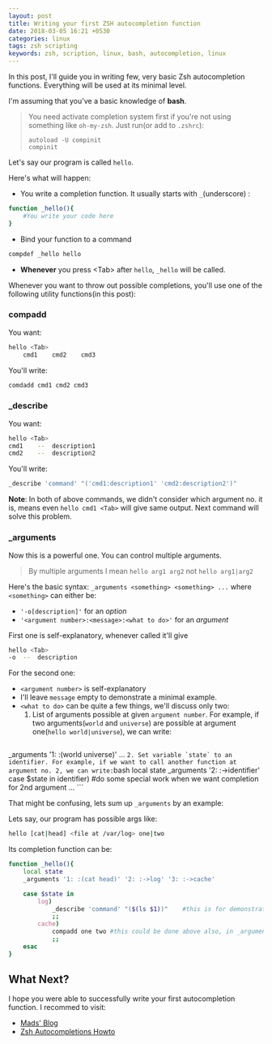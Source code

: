 ```yaml
---
layout: post
title: Writing your first ZSH autocompletion function
date: 2018-03-05 16:21 +0530
categories: linux
tags: zsh scripting
keywords: zsh, scription, linux, bash, autocompletion, linux
---
```

In this post, I'll guide you in writing few, very basic Zsh autocompletion functions. Everything will be used at its minimal level.

I'm assuming that you've a basic knowledge of **bash**.

>You need activate completion system first if you're not using something like `oh-my-zsh`. Just run(or add to `.zshrc`):
>```
>autoload -U compinit
>compinit
>```

Let's say our program is called `hello`.

Here's what will happen: 
- You write a completion function. It usually starts with `_`(underscore) :
```bash
function _hello(){
    #You write your code here
}
```
- Bind your function to a command
```bash
compdef _hello hello
```
- **Whenever** you press &lt;Tab&gt; after `hello`, `_hello` will be called.

Whenever you want to throw out possible completions, you'll use one of the following utility functions(in this post):
### compadd
You want:
```bash
hello <Tab>
    cmd1    cmd2    cmd3
```
You'll write:
```bash
comdadd cmd1 cmd2 cmd3
```
### _describe
You want:
```bash
hello <Tab>
cmd1    --  description1
cmd2    --  description2
```
You'll write:
```bash
_describe 'command' "('cmd1:description1' 'cmd2:description2')"
```
**Note**: In both of above commands, we didn't consider which argument no. it is, means even `hello cmd1 <Tab>` will give same output. Next command will solve this problem.

### _arguments
Now this is a powerful one. You can control multiple arguments.
>By multiple arguments I mean `hello arg1 arg2` not `hello arg1|arg2`

Here's the basic syntax: `_arguments <something> <something> ...` where `<something>` can either be:
- `'-o[description]'` for an _option_ 
- `'<argument number>:<message>:<what to do>'` for an _argument_

First one is self-explanatory, whenever called it'll give 
```bash
hello <Tab>
-o  --  description
```

For the second one:
- `<argument number>` is self-explanatory
- I'll leave `message` empty to demonstrate a minimal example.
- `<what to do>` can be quite a few things, we'll discuss only two:
    1. List of arguments possible at given `argument number`. For example, if two arguments(`world` and `universe`) are possible at argument one(`hello world|universe`), we can write:
    ```bash
_arguments '1: :(world universe)' <something> ...
    ```
    2. Set variable `state` to an identifier. For example, if we want to call another function at argument no. 2, we can write:
    ```bash
local state
_arguments '2: :->identifier'
case $state in
    identifier)
        #do some special work when we want completion for 2nd argument
    ...
    ```

That might be confusing, lets sum up `_arguments` by an example:

Lets say, our program has possible args like:
```bash
hello [cat|head] <file at /var/log> one|two
```
Its completion function can be:
```bash
function _hello(){
    local state 
    _arguments '1: :(cat head)' '2: :->log' '3: :->cache'

    case $state in
        log)
            _describe 'command' "($(ls $1))"    #this is for demonstration purpose only, you'll use _files utility to list a directories
            ;;
        cache)
            compadd one two #this could be done above also, in _arguments, you know how :)
            ;;
    esac
}
```

## What Next?
I hope you were able to successfully write your first autocompletion function. I recommed to visit:
- [Mads' Blog](http://mads-hartmann.com/2017/08/06/writing-zsh-completion-scripts.html)
- [Zsh Autocompletions Howto](https://github.com/zsh-users/zsh-completions/blob/master/zsh-completions-howto.org)